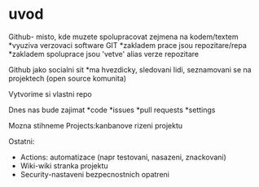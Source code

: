 # uvod

Github- misto, kde muzete spolupracovat zejmena  na kodem/textem
*vyuziva verzovaci software GIT
*zakladem prace jsou repozitare/repa
*zakladem spoluprace jsou 'vetve' alias verze repozitare

Github jako socialni sit
*ma hvezdicky, sledovani lidi, seznamovani se na projektech (open source komunita)

Vytvorime si vlastni repo

Dnes nas bude zajimat
  *code
  *issues
  *pull requests
  *settings

Mozna stihneme
Projects:kanbanove rizeni projektu

Ostatni: 
* Actions: automatizace (napr testovani, nasazeni, znackovani)
* Wiki-wiki stranka projektu
* Security-nastaveni bezpecnostnich opatreni